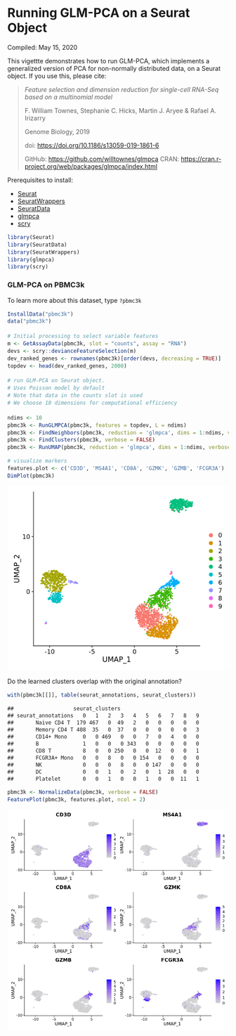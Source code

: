 Running GLM-PCA on a Seurat Object
================
Compiled: May 15, 2020

This vigettte demonstrates how to run GLM-PCA, which implements a generalized version of PCA for non-normally distributed data, on a Seurat object. If you use this, please cite:

> *Feature selection and dimension reduction for single-cell RNA-Seq based on a multinomial model*
>
> F. William Townes, Stephanie C. Hicks, Martin J. Aryee & Rafael A. Irizarry
>
> Genome Biology, 2019
>
> doi: <https://doi.org/10.1186/s13059-019-1861-6>
>
> GitHub: <https://github.com/willtownes/glmpca> CRAN: <https://cran.r-project.org/web/packages/glmpca/index.html>

Prerequisites to install:

-   [Seurat](https://satijalab.org/seurat/install)
-   [SeuratWrappers](https://github.com/satijalab/seurat-wrappers)
-   [SeuratData](https://github.com/satijalab/seurat-data)
-   [glmpca](https://github.com/willtownes/glmpca)
-   [scry](https://github.com/kstreet13/scry)

``` r
library(Seurat)
library(SeuratData)
library(SeuratWrappers)
library(glmpca)
library(scry)
```

### GLM-PCA on PBMC3k

To learn more about this dataset, type `?pbmc3k`

``` r
InstallData("pbmc3k")
data("pbmc3k")

# Initial processing to select variable features
m <- GetAssayData(pbmc3k, slot = "counts", assay = "RNA")
devs <- scry::devianceFeatureSelection(m)
dev_ranked_genes <- rownames(pbmc3k)[order(devs, decreasing = TRUE)]
topdev <- head(dev_ranked_genes, 2000)

# run GLM-PCA on Seurat object. 
# Uses Poisson model by default
# Note that data in the counts slot is used
# We choose 10 dimensions for computational efficiency

ndims <- 10
pbmc3k <- RunGLMPCA(pbmc3k, features = topdev, L = ndims)
pbmc3k <- FindNeighbors(pbmc3k, reduction = 'glmpca', dims = 1:ndims, verbose = FALSE)
pbmc3k <- FindClusters(pbmc3k, verbose = FALSE)
pbmc3k <- RunUMAP(pbmc3k, reduction = 'glmpca', dims = 1:ndims, verbose = FALSE)
```

``` r
# visualize markers
features.plot <- c('CD3D', 'MS4A1', 'CD8A', 'GZMK', 'GZMB', 'FCGR3A')
DimPlot(pbmc3k)
```

![](glmpca_files/figure-markdown_github/explore-1.png)

Do the learned clusters overlap with the original annotation?

``` r
with(pbmc3k[[]], table(seurat_annotations, seurat_clusters))
```

    ##                   seurat_clusters
    ## seurat_annotations   0   1   2   3   4   5   6   7   8   9
    ##       Naive CD4 T  179 467   0  49   2   0   0   0   0   0
    ##       Memory CD4 T 408  35   0  37   0   0   0   0   0   3
    ##       CD14+ Mono     0   0 469   0   0   7   0   4   0   0
    ##       B              1   0   0   0 343   0   0   0   0   0
    ##       CD8 T          8   0   0 250   0   0  12   0   0   1
    ##       FCGR3A+ Mono   0   0   8   0   0 154   0   0   0   0
    ##       NK             0   0   0   8   0   0 147   0   0   0
    ##       DC             0   0   1   0   2   0   1  28   0   0
    ##       Platelet       0   0   1   0   0   1   0   0  11   1

``` r
pbmc3k <- NormalizeData(pbmc3k, verbose = FALSE) 
FeaturePlot(pbmc3k, features.plot, ncol = 2)
```

![](glmpca_files/figure-markdown_github/explore2-1.png)
